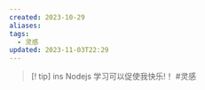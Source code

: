 ```yaml
---
created: 2023-10-29
aliases: 
tags:
  - 灵感
updated: 2023-11-03T22:29
---
```


> [! tip] ins
> Nodejs 学习可以促使我快乐!！
#灵感 

